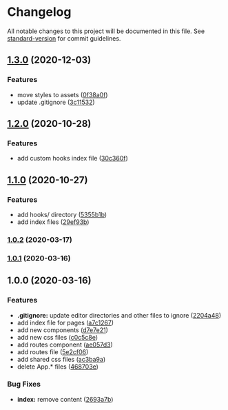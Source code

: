 # Changelog

All notable changes to this project will be documented in this file. See [standard-version](https://github.com/conventional-changelog/standard-version) for commit guidelines.

## [1.3.0](https://github.com/SandroMiguel/react-sceleto/compare/v1.2.0...v1.3.0) (2020-12-03)


### Features

* move styles to assets ([0f38a0f](https://github.com/SandroMiguel/react-sceleto/commit/0f38a0fa11827e6d1c3f6abaac9d70b76e024fc1))
* update .gitignore ([3c11532](https://github.com/SandroMiguel/react-sceleto/commit/3c11532f6f2555190eb5f5813fa68aaea11d8328))

## [1.2.0](https://github.com/SandroMiguel/react-sceleto/compare/v1.1.0...v1.2.0) (2020-10-28)


### Features

* add custom hooks index file ([30c360f](https://github.com/SandroMiguel/react-sceleto/commit/30c360f3f428d0019d5eb7ccb90fb432419b6cc4))

## [1.1.0](https://github.com/SandroMiguel/react-sceleto/compare/v1.0.2...v1.1.0) (2020-10-27)


### Features

* add hooks/ directory ([5355b1b](https://github.com/SandroMiguel/react-sceleto/commit/5355b1b220770ed668739d077329501ccd66a562))
* add index files ([29ef93b](https://github.com/SandroMiguel/react-sceleto/commit/29ef93b7100ad453f7339f2a9a5c5b2f2d3c88f2))

### [1.0.2](https://github.com/SandroMiguel/react-sceleto/compare/v1.0.1...v1.0.2) (2020-03-17)

### [1.0.1](https://github.com/SandroMiguel/react-sceleto/compare/v1.0.0...v1.0.1) (2020-03-16)

## 1.0.0 (2020-03-16)


### Features

* **.gitignore:** update editor directories and other files to ignore ([2204a48](https://github.com/SandroMiguel/react-sceleto/commit/2204a4823d70f923b6534c39da5c666592e8cb54))
* add index file for pages ([a7c1267](https://github.com/SandroMiguel/react-sceleto/commit/a7c12671a5357847b8c2b3223563fda6e349ae76))
* add new components ([d7e7e21](https://github.com/SandroMiguel/react-sceleto/commit/d7e7e21e7e0bd767976325dc2a4d07e8b8e07767))
* add new css files ([c0c5c8e](https://github.com/SandroMiguel/react-sceleto/commit/c0c5c8ede02083c8f826a77505794848eeba813b))
* add routes component ([ae057d3](https://github.com/SandroMiguel/react-sceleto/commit/ae057d3bdd9a723585b362172dd74871d9268753))
* add routes file ([5e2cf06](https://github.com/SandroMiguel/react-sceleto/commit/5e2cf067e0c81d0213770b5965b3ef952916ecdd))
* add shared css files ([ac3ba9a](https://github.com/SandroMiguel/react-sceleto/commit/ac3ba9a45c0ff91f0fdfd06fca32eb0e2080ce94))
* delete App.* files ([468703e](https://github.com/SandroMiguel/react-sceleto/commit/468703ed1d76001e9194dc7daed53883780080d0))


### Bug Fixes

* **index:** remove content ([2693a7b](https://github.com/SandroMiguel/react-sceleto/commit/2693a7bb007c6d67886c1728e11f1b84c4bca169))
